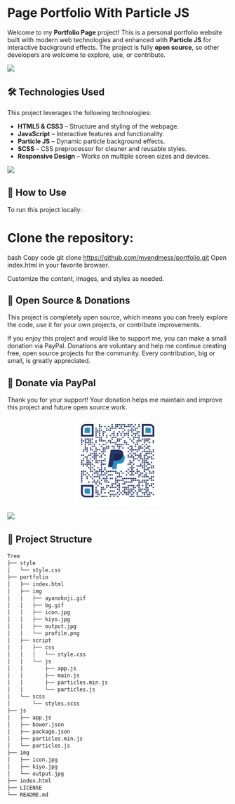# Page Portfolio With Particle JS

Welcome to my **Portfolio Page** project! This is a personal portfolio website built with modern web technologies and enhanced with **Particle JS** for interactive background effects. The project is fully **open source**, so other developers are welcome to explore, use, or contribute.

<img src="https://user-images.githubusercontent.com/73097560/115834477-dbab4500-a447-11eb-908a-139a6edaec5c.gif"></p>

## 🛠 Technologies Used

This project leverages the following technologies:

- **HTML5 & CSS3** – Structure and styling of the webpage.
- **JavaScript** – Interactive features and functionality.
- **Particle JS** – Dynamic particle background effects.
- **SCSS** – CSS preprocessor for cleaner and reusable styles.
- **Responsive Design** – Works on multiple screen sizes and devices.

<img src="https://user-images.githubusercontent.com/73097560/115834477-dbab4500-a447-11eb-908a-139a6edaec5c.gif"></p>
## 🚀 How to Use
To run this project locally:

# Clone the repository:

bash
Copy code
git clone https://github.com/myendmess/portfolio.git
Open index.html in your favorite browser.

Customize the content, images, and styles as needed.

## 🤝 Open Source & Donations
This project is completely open source, which means you can freely explore the code, use it for your own projects, or contribute improvements.

If you enjoy this project and would like to support me, you can make a small donation via PayPal.
Donations are voluntary and help me continue creating free, open source projects for the community. Every contribution, big or small, is greatly appreciated.

## 💖 Donate via PayPal

Thank you for your support! Your donation helps me maintain and improve this project and future open source work.

<p align="center">
  <a href="https://paypal.me/myendingmess?country.x=IT&locale.x=en_US" target="_blank">
    <img src="img/qrcode.png" alt="Donate on PayPal" width="200">
  </a>
</p>



<img src="https://user-images.githubusercontent.com/73097560/115834477-dbab4500-a447-11eb-908a-139a6edaec5c.gif"></p>

## 📁 Project Structure

```console
Tree
├── style
│   └── style.css
├── portfolio
│   ├── index.html
│   ├── img
│   │   ├── ayanokoji.gif
│   │   ├── bg.gif
│   │   ├── icon.jpg
│   │   ├── kiyo.jpg
│   │   ├── output.jpg
│   │   └── profile.png
│   ├── script
│   │   ├── css
│   │   │   └── style.css
│   │   └── js
│   │       ├── app.js
│   │       ├── main.js
│   │       ├── particles.min.js
│   │       └── particles.js
│   └── scss          
│       └── styles.scss
├── js
│   ├── app.js
│   ├── bower.json
│   ├── package.json
│   ├── particles.min.js
│   └── particles.js
├── img
│   ├── icon.jpg
│   ├── kiyo.jpg
│   └── output.jpg
├── index.html
├── LICENSE
└── README.md
